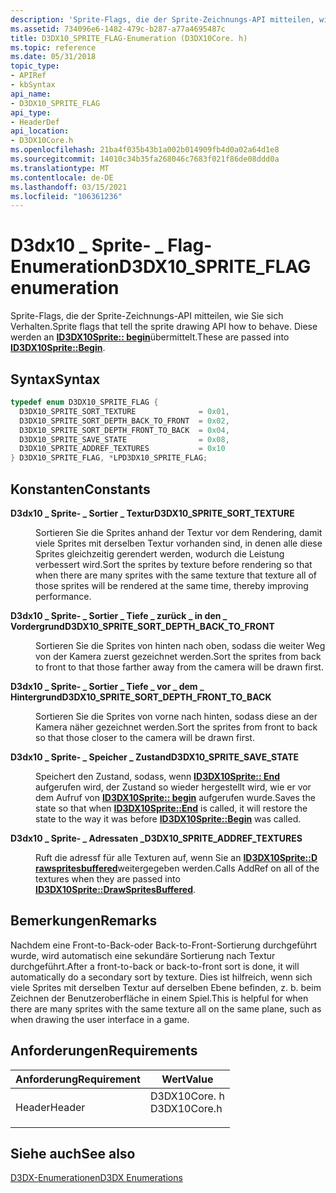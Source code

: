 ```yaml
---
description: 'Sprite-Flags, die der Sprite-Zeichnungs-API mitteilen, wie Sie sich Verhalten. Diese werden an ID3DX10Sprite:: begin übermittelt.'
ms.assetid: 734096e6-1482-479c-b287-a77a4695487c
title: D3DX10_SPRITE_FLAG-Enumeration (D3DX10Core. h)
ms.topic: reference
ms.date: 05/31/2018
topic_type:
- APIRef
- kbSyntax
api_name:
- D3DX10_SPRITE_FLAG
api_type:
- HeaderDef
api_location:
- D3DX10Core.h
ms.openlocfilehash: 21ba4f035b43b1a002b014909fb4d0a02a64d1e8
ms.sourcegitcommit: 14010c34b35fa268046c7683f021f86de08ddd0a
ms.translationtype: MT
ms.contentlocale: de-DE
ms.lasthandoff: 03/15/2021
ms.locfileid: "106361236"
---
```

# <a name="d3dx10_sprite_flag-enumeration"></a><span data-ttu-id="78243-104">D3dx10 \_ Sprite- \_ Flag-Enumeration</span><span class="sxs-lookup"><span data-stu-id="78243-104">D3DX10\_SPRITE\_FLAG enumeration</span></span>

<span data-ttu-id="78243-105">Sprite-Flags, die der Sprite-Zeichnungs-API mitteilen, wie Sie sich Verhalten.</span><span class="sxs-lookup"><span data-stu-id="78243-105">Sprite flags that tell the sprite drawing API how to behave.</span></span> <span data-ttu-id="78243-106">Diese werden an [**ID3DX10Sprite:: begin**](id3dx10sprite-begin.md)übermittelt.</span><span class="sxs-lookup"><span data-stu-id="78243-106">These are passed into [**ID3DX10Sprite::Begin**](id3dx10sprite-begin.md).</span></span>

## <a name="syntax"></a><span data-ttu-id="78243-107">Syntax</span><span class="sxs-lookup"><span data-stu-id="78243-107">Syntax</span></span>


```C++
typedef enum D3DX10_SPRITE_FLAG { 
  D3DX10_SPRITE_SORT_TEXTURE              = 0x01,
  D3DX10_SPRITE_SORT_DEPTH_BACK_TO_FRONT  = 0x02,
  D3DX10_SPRITE_SORT_DEPTH_FRONT_TO_BACK  = 0x04,
  D3DX10_SPRITE_SAVE_STATE                = 0x08,
  D3DX10_SPRITE_ADDREF_TEXTURES           = 0x10
} D3DX10_SPRITE_FLAG, *LPD3DX10_SPRITE_FLAG;
```



## <a name="constants"></a><span data-ttu-id="78243-108">Konstanten</span><span class="sxs-lookup"><span data-stu-id="78243-108">Constants</span></span>

<dl> <dt>

<span data-ttu-id="78243-109"><span id="D3DX10_SPRITE_SORT_TEXTURE"></span><span id="d3dx10_sprite_sort_texture"></span>**D3dx10 \_ Sprite- \_ Sortier \_ Textur**</span><span class="sxs-lookup"><span data-stu-id="78243-109"><span id="D3DX10_SPRITE_SORT_TEXTURE"></span><span id="d3dx10_sprite_sort_texture"></span>**D3DX10\_SPRITE\_SORT\_TEXTURE**</span></span>
</dt> <dd>

<span data-ttu-id="78243-110">Sortieren Sie die Sprites anhand der Textur vor dem Rendering, damit viele Sprites mit derselben Textur vorhanden sind, in denen alle diese Sprites gleichzeitig gerendert werden, wodurch die Leistung verbessert wird.</span><span class="sxs-lookup"><span data-stu-id="78243-110">Sort the sprites by texture before rendering so that when there are many sprites with the same texture that texture all of those sprites will be rendered at the same time, thereby improving performance.</span></span>

</dd> <dt>

<span data-ttu-id="78243-111"><span id="D3DX10_SPRITE_SORT_DEPTH_BACK_TO_FRONT"></span><span id="d3dx10_sprite_sort_depth_back_to_front"></span>**D3dx10 \_ Sprite- \_ Sortier \_ Tiefe \_ zurück \_ in den \_ Vordergrund**</span><span class="sxs-lookup"><span data-stu-id="78243-111"><span id="D3DX10_SPRITE_SORT_DEPTH_BACK_TO_FRONT"></span><span id="d3dx10_sprite_sort_depth_back_to_front"></span>**D3DX10\_SPRITE\_SORT\_DEPTH\_BACK\_TO\_FRONT**</span></span>
</dt> <dd>

<span data-ttu-id="78243-112">Sortieren Sie die Sprites von hinten nach oben, sodass die weiter Weg von der Kamera zuerst gezeichnet werden.</span><span class="sxs-lookup"><span data-stu-id="78243-112">Sort the sprites from back to front to that those farther away from the camera will be drawn first.</span></span>

</dd> <dt>

<span data-ttu-id="78243-113"><span id="D3DX10_SPRITE_SORT_DEPTH_FRONT_TO_BACK"></span><span id="d3dx10_sprite_sort_depth_front_to_back"></span>**D3dx10 \_ Sprite- \_ Sortier \_ Tiefe \_ vor \_ dem \_ Hintergrund**</span><span class="sxs-lookup"><span data-stu-id="78243-113"><span id="D3DX10_SPRITE_SORT_DEPTH_FRONT_TO_BACK"></span><span id="d3dx10_sprite_sort_depth_front_to_back"></span>**D3DX10\_SPRITE\_SORT\_DEPTH\_FRONT\_TO\_BACK**</span></span>
</dt> <dd>

<span data-ttu-id="78243-114">Sortieren Sie die Sprites von vorne nach hinten, sodass diese an der Kamera näher gezeichnet werden.</span><span class="sxs-lookup"><span data-stu-id="78243-114">Sort the sprites from front to back so that those closer to the camera will be drawn first.</span></span>

</dd> <dt>

<span data-ttu-id="78243-115"><span id="D3DX10_SPRITE_SAVE_STATE"></span><span id="d3dx10_sprite_save_state"></span>**D3dx10 \_ Sprite- \_ Speicher \_ Zustand**</span><span class="sxs-lookup"><span data-stu-id="78243-115"><span id="D3DX10_SPRITE_SAVE_STATE"></span><span id="d3dx10_sprite_save_state"></span>**D3DX10\_SPRITE\_SAVE\_STATE**</span></span>
</dt> <dd>

<span data-ttu-id="78243-116">Speichert den Zustand, sodass, wenn [**ID3DX10Sprite:: End**](id3dx10sprite-end.md) aufgerufen wird, der Zustand so wieder hergestellt wird, wie er vor dem Aufruf von [**ID3DX10Sprite:: begin**](id3dx10sprite-begin.md) aufgerufen wurde.</span><span class="sxs-lookup"><span data-stu-id="78243-116">Saves the state so that when [**ID3DX10Sprite::End**](id3dx10sprite-end.md) is called, it will restore the state to the way it was before [**ID3DX10Sprite::Begin**](id3dx10sprite-begin.md) was called.</span></span>

</dd> <dt>

<span data-ttu-id="78243-117"><span id="D3DX10_SPRITE_ADDREF_TEXTURES"></span><span id="d3dx10_sprite_addref_textures"></span>**D3dx10 \_ Sprite- \_ Adressaten \_**</span><span class="sxs-lookup"><span data-stu-id="78243-117"><span id="D3DX10_SPRITE_ADDREF_TEXTURES"></span><span id="d3dx10_sprite_addref_textures"></span>**D3DX10\_SPRITE\_ADDREF\_TEXTURES**</span></span>
</dt> <dd>

<span data-ttu-id="78243-118">Ruft die adressf für alle Texturen auf, wenn Sie an [**ID3DX10Sprite::D rawspritesbuffered**](id3dx10sprite-drawspritesbuffered.md)weitergegeben werden.</span><span class="sxs-lookup"><span data-stu-id="78243-118">Calls AddRef on all of the textures when they are passed into [**ID3DX10Sprite::DrawSpritesBuffered**](id3dx10sprite-drawspritesbuffered.md).</span></span>

</dd> </dl>

## <a name="remarks"></a><span data-ttu-id="78243-119">Bemerkungen</span><span class="sxs-lookup"><span data-stu-id="78243-119">Remarks</span></span>

<span data-ttu-id="78243-120">Nachdem eine Front-to-Back-oder Back-to-Front-Sortierung durchgeführt wurde, wird automatisch eine sekundäre Sortierung nach Textur durchgeführt.</span><span class="sxs-lookup"><span data-stu-id="78243-120">After a front-to-back or back-to-front sort is done, it will automatically do a secondary sort by texture.</span></span> <span data-ttu-id="78243-121">Dies ist hilfreich, wenn sich viele Sprites mit derselben Textur auf derselben Ebene befinden, z. b. beim Zeichnen der Benutzeroberfläche in einem Spiel.</span><span class="sxs-lookup"><span data-stu-id="78243-121">This is helpful for when there are many sprites with the same texture all on the same plane, such as when drawing the user interface in a game.</span></span>

## <a name="requirements"></a><span data-ttu-id="78243-122">Anforderungen</span><span class="sxs-lookup"><span data-stu-id="78243-122">Requirements</span></span>



| <span data-ttu-id="78243-123">Anforderung</span><span class="sxs-lookup"><span data-stu-id="78243-123">Requirement</span></span> | <span data-ttu-id="78243-124">Wert</span><span class="sxs-lookup"><span data-stu-id="78243-124">Value</span></span> |
|-------------------|-----------------------------------------------------------------------------------------|
| <span data-ttu-id="78243-125">Header</span><span class="sxs-lookup"><span data-stu-id="78243-125">Header</span></span><br/> | <dl> <span data-ttu-id="78243-126"><dt>D3DX10Core. h</dt></span><span class="sxs-lookup"><span data-stu-id="78243-126"><dt>D3DX10Core.h</dt></span></span> </dl> |



## <a name="see-also"></a><span data-ttu-id="78243-127">Siehe auch</span><span class="sxs-lookup"><span data-stu-id="78243-127">See also</span></span>

<dl> <dt>

[<span data-ttu-id="78243-128">D3DX-Enumerationen</span><span class="sxs-lookup"><span data-stu-id="78243-128">D3DX Enumerations</span></span>](d3d10-graphics-reference-d3dx10-enums.md)
</dt> </dl>

 

 




